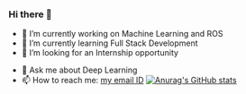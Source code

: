 ### Hi there 👋

<!--
**quantumcoder121/quantumcoder121** is a ✨ _special_ ✨ repository because its `README.md` (this file) appears on your GitHub profile.

Here are some ideas to get you started:
-->
- 🔭 I’m currently working on Machine Learning and ROS
- 🌱 I’m currently learning Full Stack Development
- 👯 I’m looking for an Internship opportunity
<!-- 🤔 I’m looking for help with ...-->
- 💬 Ask me about Deep Learning
- 📫 How to reach me: [my email ID](adityakudre121gmail.com)
[![Anurag's GitHub stats](https://github-readme-stats.vercel.app/api?username=quantumcoder121)](https://github.com/anuraghazra/github-readme-stats)
<!-- 😄 Pronouns: ...
- ⚡ Fun fact: ...
-->
